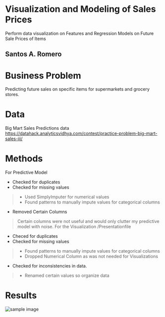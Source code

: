 # Visualization and Modeling of Sales Prices
Perform data visualization on Features and Regression Models on Future Sale Prices of Items
## Santos A. Romero
# Business Problem
Predicting future sales on specific items for supermarkets and grocery stores.
# Data
Big Mart Sales Predictions data
https://datahack.analyticsvidhya.com/contest/practice-problem-big-mart-sales-iii/
# Methods
For Predictive Model
- Checked for duplicates
- Checked for missing values
> - Used SimplyImputer for numerical values
> - Found patterns to manually impute values for categorical columns
- Removed Certain Columns
> Certain columns were not useful and would only clutter my predictive model with noise.
For the Visualization /Presentationfile
- Checed for duplicates
- Checked for missing values
> - Found patterns to manually impute values for categorical columns
> - Dropped Numerical Column as was not needed for Visualizations
- Checked for inconsistencies in data.
> - Renamed certain values so organize data
# Results
![sample image](project1_sample_image.png)

